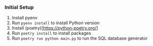 ### Initial Setup
1. Install pyenv
2. Run `pyenv install` to install Python version
2. Install (poetry)[https://python-poetry.org/]
3. Run `poetry install` to install packages
4. Run `poetry run python main.py` to run the SQL database generator